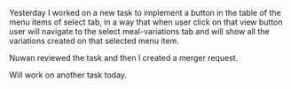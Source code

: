 Yesterday I worked on a  new task to implement a button in the table of the menu items of select tab, in a way that when user click on that view button user will navigate to the select meal-variations tab and will show all the variations created on that selected menu item.

Nuwan reviewed the task and then I created a merger request. 

Will work on another task today. 